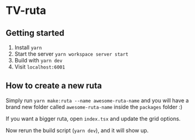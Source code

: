 # TV-ruta

## Getting started
1. Install `yarn`
1. Start the server `yarn workspace server start`
1. Build with `yarn dev`
1. Visit `localhost:6001`

## How to create a new ruta
Simply run `yarn make:ruta --name awesome-ruta-name` and you will have a brand new folder called `awesome-ruta-name` inside the `packages` folder :)

If you want a bigger ruta, open `index.tsx` and update the grid options.

Now rerun the build script (`yarn dev`), and it will show up.
